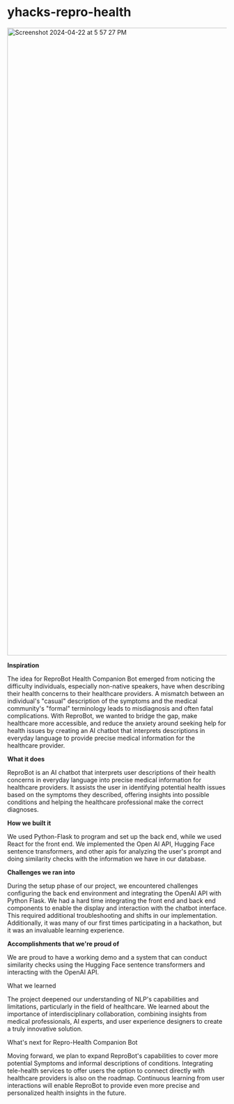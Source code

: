 # yhacks-repro-health


<img width="1440" alt="Screenshot 2024-04-22 at 5 57 27 PM" src="https://github.com/reiyi-lai/yhacks-repro-health/assets/83943128/8e720174-58e6-4314-82f6-ab2901e1bb93">

**Inspiration**

The idea for ReproBot Health Companion Bot emerged from noticing the difficulty individuals, especially non-native speakers, have when describing their health concerns to their healthcare providers. A mismatch between an individual's "casual" description of the symptoms and the medical community's "formal" terminology leads to misdiagnosis and often fatal complications. With ReproBot, we wanted to bridge the gap, make healthcare more accessible, and reduce the anxiety around seeking help for health issues by creating an AI chatbot that interprets descriptions in everyday language to provide precise medical information for the healthcare provider.


**What it does**

ReproBot is an AI chatbot that interprets user descriptions of their health concerns in everyday language into precise medical information for healthcare providers. It assists the user in identifying potential health issues based on the symptoms they described, offering insights into possible conditions and helping the healthcare professional make the correct diagnoses.


**How we built it**

We used Python-Flask to program and set up the back end, while we used React for the front end. We implemented the Open AI API, Hugging Face sentence transformers, and other apis for analyzing the user's prompt and doing similarity checks with the information we have in our database.


**Challenges we ran into**

During the setup phase of our project, we encountered challenges configuring the back end environment and integrating the OpenAI API with Python Flask. We had a hard time integrating the front end and back end components to enable the display and interaction with the chatbot interface. This required additional troubleshooting and shifts in our implementation. Additionally, it was many of our first times participating in a hackathon, but it was an invaluable learning experience.

**Accomplishments that we're proud of**

We are proud to have a working demo and a system that can conduct similarity checks using the Hugging Face sentence transformers and interacting with the OpenAI API.

What we learned

The project deepened our understanding of NLP's capabilities and limitations, particularly in the field of healthcare. We learned about the importance of interdisciplinary collaboration, combining insights from medical professionals, AI experts, and user experience designers to create a truly innovative solution.

What's next for Repro-Health Companion Bot

Moving forward, we plan to expand ReproBot's capabilities to cover more potential Symptoms and informal descriptions of conditions. Integrating tele-health services to offer users the option to connect directly with healthcare providers is also on the roadmap. Continuous learning from user interactions will enable ReproBot to provide even more precise and personalized health insights in the future.

